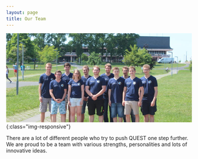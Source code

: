 ```yaml
---
layout: page
title: Our Team
---
```


![The people solving the QUEST](QuestTeam.jpg){:class="img-responsive"}

There are a lot of different people who try to push QUEST one step further. 
We are proud to be a team with various strengths, personalities and lots of innovative ideas.
